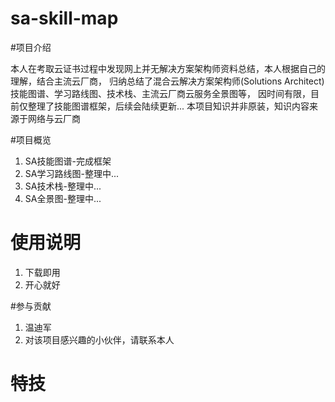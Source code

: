 # sa-skill-map

#项目介绍

   本人在考取云证书过程中发现网上并无解决方案架构师资料总结，本人根据自己的理解，结合主流云厂商，
归纳总结了混合云解决方案架构师(Solutions Architect)技能图谱、学习路线图、技术栈、主流云厂商云服务全景图等，
因时间有限，目前仅整理了技能图谱框架，后续会陆续更新...
   本项目知识并非原装，知识内容来源于网络与云厂商

#项目概览

1.  SA技能图谱-完成框架
2.  SA学习路线图-整理中...
3.  SA技术栈-整理中...
4.  SA全景图-整理中...

# 使用说明

1.  下载即用
2.  开心就好


#参与贡献

1.  温迪军
2.  对该项目感兴趣的小伙伴，请联系本人


# 特技


